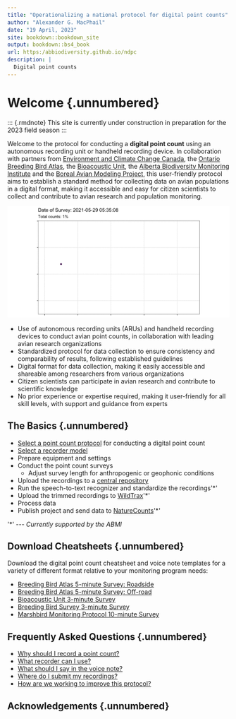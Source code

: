 ```yaml
--- 
title: "Operationalizing a national protocol for digital point counts"
author: "Alexander G. MacPhail"
date: "19 April, 2023"
site: bookdown::bookdown_site
output: bookdown::bs4_book
url: https:/abbiodiversity.github.io/ndpc
description: |
  Digital point counts
---
```




# Welcome {.unnumbered}

::: {.rmdnote}
This site is currently under construction in preparation for the 2023 field season
:::

Welcome to the protocol for conducting a **digital point count** using an autonomous recording unit or handheld recording device. In collaboration with partners from [Environment and Climate Change Canada](https://www.canada.ca/en/environment-climate-change.html), the [Ontario Breeding Bird Atlas](https://www.birdsontario.org/), the [Bioacoustic Unit](http://bioacoustic.abmi.ca/), the [Alberta Biodiversity Monitoring Institute](https://abmi.ca/home.html) and the [Boreal Avian Modeling Project](https://borealbirds.ca/), this user-friendly protocol aims to establish a standard method for collecting data on avian populations in a digital format, making it accessible and easy for citizen scientists to collect and contribute to avian research and population monitoring.



![](./images/map.gif)

- Use of autonomous recording units (ARUs) and handheld recording devices to conduct avian point counts, in collaboration with leading avian research organizations
- Standardized protocol for data collection to ensure consistency and comparability of results, following established guidelines
- Digital format for data collection, making it easily accessible and shareable among researchers from various organizations
- Citizen scientists can participate in avian research and contribute to scientific knowledge
- No prior experience or expertise required, making it user-friendly for all skill levels, with support and guidance from experts

## The Basics {.unnumbered}

- [Select a point count protocol](#download-cheatsheets) for conducting a digital point count
- [Select a recorder model](#selecting-a-recorder)
- Prepare equipment and settings
- Conduct the point count surveys
  + Adjust survey length for anthropogenic or geophonic conditions
- Upload the recordings to a [central repository](#data-submission)
- Run the speech-to-text recognizer and standardize the recordings'*'
- Upload the trimmed recordings to [WildTrax]()'*'
- Process data
- Publish project and send data to [NatureCounts](#canavian)'*'

'\*' --- *Currently supported by the ABMI*

## Download Cheatsheets {.unnumbered}

Download the digital point count cheatsheet and voice note templates for a variety of different format relative to your monitoring program needs:

- [Breeding Bird Atlas 5-minute Survey: Roadside]()
- [Breeding Bird Atlas 5-minute Survey: Off-road]()
- [Bioacoustic Unit 3-minute Survey]()
- [Breeding Bird Survey 3-minute Survey]()
- [Marshbird Monitoring Protocol 10-minute Survey]()

## Frequently Asked Questions {.unnumbered}

- [Why should I record a point count?](#introduction)
- [What recorder can I use?](#selecting-a-recorder)
- [What should I say in the voice note?](#voice-notes)
- [Where do I submit my recordings?](#data-submission)
- [How are we working to improve this protocol?](#discussion)

## Acknowledgements {.unnumbered}
